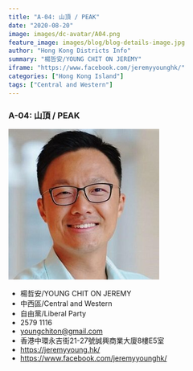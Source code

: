 ```yaml
---
title: "A-04: 山頂 / PEAK"
date: "2020-08-20"
image: images/dc-avatar/A04.png
feature_image: images/blog/blog-details-image.jpg
author: "Hong Kong Districts Info"
summary: "楊哲安/YOUNG CHIT ON JEREMY"
iframe: "https://www.facebook.com/jeremyyounghk/"
categories: ["Hong Kong Island"]
tags: ["Central and Western"]
---
```


### A-04: 山頂 / PEAK  
![](/images/dc-avatar/A04.png)  

 - 楊哲安/YOUNG CHIT ON JEREMY  
 - 中西區/Central and Western  
 - 自由黨/Liberal Party  
 - 2579 1116  
 - youngchiton@gmail.com  
 - 香港中環永吉街21-27號誠興商業大廈8樓E5室  
 - https://jeremyyoung.hk/  
 - https://www.facebook.com/jeremyyounghk/

